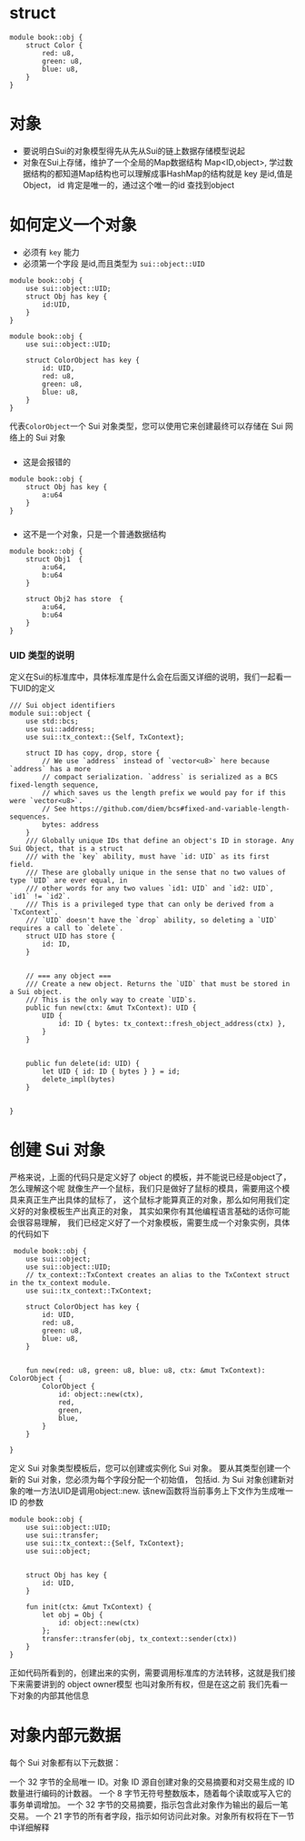 # struct
```Move
module book::obj {
    struct Color {
        red: u8,
        green: u8,
        blue: u8,
    }
}
```

# 对象
- 要说明白Sui的对象模型得先从先从Sui的链上数据存储模型说起
- 对象在Sui上存储，维护了一个全局的Map数据结构  Map<ID,object>,
学过数据结构的都知道Map结构也可以理解成事HashMap的结构就是 key 是id,值是Object，
id 肯定是唯一的，通过这个唯一的id 查找到object

# 如何定义一个对象
- 必须有 `key` 能力
- 必须第一个字段 是id,而且类型为 `sui::object::UID`

```move
module book::obj {
    use sui::object::UID;
    struct Obj has key {
        id:UID,
    }
}

```

```Move
module book::obj {
    use sui::object::UID;
    
    struct ColorObject has key {
        id: UID,
        red: u8,
        green: u8,
        blue: u8,
    }
}
```
代表`ColorObject`一个 Sui 对象类型，您可以使用它来创建最终可以存储在 Sui 网络上的 Sui 对象






### 
- 这是会报错的
```move
module book::obj {
    struct Obj has key {
        a:u64
    }
}

```


### 
- 这不是一个对象，只是一个普通数据结构
```move
module book::obj {
    struct Obj1  {
        a:u64,
        b:u64
    }
    
    struct Obj2 has store  {
        a:u64,
        b:u64
    }
}

```



### UID 类型的说明
定义在Sui的标准库中，具体标准库是什么会在后面又详细的说明，我们一起看一下UID的定义

```move
/// Sui object identifiers
module sui::object {
    use std::bcs;
    use sui::address;
    use sui::tx_context::{Self, TxContext};
    
    struct ID has copy, drop, store {
        // We use `address` instead of `vector<u8>` here because `address` has a more
        // compact serialization. `address` is serialized as a BCS fixed-length sequence,
        // which saves us the length prefix we would pay for if this were `vector<u8>`.
        // See https://github.com/diem/bcs#fixed-and-variable-length-sequences.
        bytes: address
    }
    /// Globally unique IDs that define an object's ID in storage. Any Sui Object, that is a struct
    /// with the `key` ability, must have `id: UID` as its first field.
    /// These are globally unique in the sense that no two values of type `UID` are ever equal, in
    /// other words for any two values `id1: UID` and `id2: UID`, `id1` != `id2`.
    /// This is a privileged type that can only be derived from a `TxContext`.
    /// `UID` doesn't have the `drop` ability, so deleting a `UID` requires a call to `delete`.
    struct UID has store {
        id: ID,
    }
    

    // === any object ===
    /// Create a new object. Returns the `UID` that must be stored in a Sui object.
    /// This is the only way to create `UID`s.
    public fun new(ctx: &mut TxContext): UID {
        UID {
            id: ID { bytes: tx_context::fresh_object_address(ctx) },
        }
    }


    public fun delete(id: UID) {
        let UID { id: ID { bytes } } = id;
        delete_impl(bytes)
    }


}

```
# 创建 Sui 对象
严格来说，上面的代码只是定义好了 object 的模板，并不能说已经是object了，怎么理解这个呢
就像生产一个鼠标，我们只是做好了鼠标的模具，需要用这个模具来真正生产出具体的鼠标了，
这个鼠标才能算真正的对象，那么如何用我们定义好的对象模板生产出真正的对象，
其实如果你有其他编程语言基础的话你可能会很容易理解，
我们已经定义好了一个对象模板，需要生成一个对象实例，具体的代码如下


```move
 module book::obj {
    use sui::object;
    use sui::object::UID;
    // tx_context::TxContext creates an alias to the TxContext struct in the tx_context module.
    use sui::tx_context::TxContext;

    struct ColorObject has key {
        id: UID,
        red: u8,
        green: u8,
        blue: u8,
    }
    
    
    fun new(red: u8, green: u8, blue: u8, ctx: &mut TxContext): ColorObject {
        ColorObject {
            id: object::new(ctx),
            red,
            green,
            blue,
        }
    }

}
```

定义 Sui 对象类型模板后，您可以创建或实例化 Sui 对象。
要从其类型创建一个新的 Sui 对象，您必须为每个字段分配一个初始值，
包括id. 为 Sui 对象创建新对象的唯一方法UID是调用object::new. 
该new函数将当前事务上下文作为生成唯一 ID 的参数


```move
module book::obj {
    use sui::object::UID;
    use sui::transfer;
    use sui::tx_context::{Self, TxContext};
    use sui::object;


    struct Obj has key {
        id: UID,
    }
    
    fun init(ctx: &mut TxContext) {
        let obj = Obj {
            id: object::new(ctx)
        };
        transfer::transfer(obj, tx_context::sender(ctx))
    }
}

```




正如代码所看到的，创建出来的实例，需要调用标准库的方法转移，这就是我们接下来需要讲到的 object owner模型
也叫对象所有权，但是在这之前 我们先看一下对象的内部其他信息

# 对象内部元数据
每个 Sui 对象都有以下元数据：

一个 32 字节的全局唯一 ID。对象 ID 源自创建对象的交易摘要和对交易生成的 ID 数量进行编码的计数器。
一个 8 字节无符号整数版本，随着每个读取或写入它的事务单调增加。
一个 32 字节的交易摘要，指示包含此对象作为输出的最后一笔交易。
一个 21 字节的所有者字段，指示如何访问此对象。对象所有权将在下一节中详细解释






